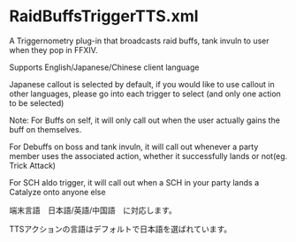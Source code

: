 # RaidBuffsTriggerTTS.xml
A Triggernometry plug-in that broadcasts raid buffs, tank invuln to user when they pop in FFXIV.

Supports English/Japanese/Chinese client language

Japanese callout is selected by default, if you would like to use callout in other languages, please go into each trigger to select (and only one action to be selected)

Note:
For Buffs on self, it will only call out when the user actually gains the buff on themselves.

For Debuffs on boss and tank invuln, it will call out whenever a party member uses the associated action, whether it successfully lands or not(eg. Trick Attack)

For SCH aldo trigger, it will call out when a SCH in your party lands a Catalyze onto anyone else


端末言語　日本語/英語/中国語　に対応します。

TTSアクションの言語はデフォルトで日本語を選ばれています。
